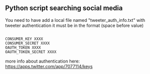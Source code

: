 ## Python script searching social media

You need to have add a local file named "tweeter_auth_info.txt" with tweeter authentication
it must be in the format (space before value)<br />
<pre><code>
CONSUMER_KEY XXXX
CONSUMER_SECRET XXXX
OAUTH_TOKEN XXXX
OAUTH_TOKEN_SECRET XXXX
</code></pre>

more info about authentication here:
https://apps.twitter.com/app/7077114/keys

